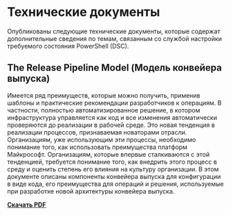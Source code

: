 # Технические документы

Опубликованы следующие технические документы, которые содержат дополнительные сведения по темам, связанным со службой настройки требуемого состояния PowerShell (DSC).

## The Release Pipeline Model (Модель конвейера выпуска)
Имеется ряд преимуществ, которые можно получить, применив шаблоны и практические рекомендации разработчиков к операциям. В частности, полностью автоматизированное решение, в котором инфраструктура управляется как код и все изменения автоматически проверяются до реализации в рабочей среде. Это новая тенденция в реализации процессов, признаваемая новаторами отрасли. Организациям, уже использующим эти процессы, необходимо понимание того, как использовать преимущества платформ Майкрософт. Организациям, которые впервые сталкиваются с этой тенденцией, требуется понимание того, как внедрить этого процесс в среду и оценить степень его влияния на культуру организации. В этом документе описаны компоненты конвейера выпуска для конфигурации в виде кода, его преимущества для операций и решения, используемые при разработке новой архитектуры конвейера выпуска. 

**[Скачать PDF](http://aka.ms/thereleasepipelinemodelpdf)**

<!--HONumber=Apr16_HO2-->


